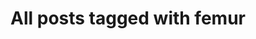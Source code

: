 ---
layout: tag
title: "All posts tagged with femur"
permalink: /weblog/tags/femur/
taxonomy: femur
---